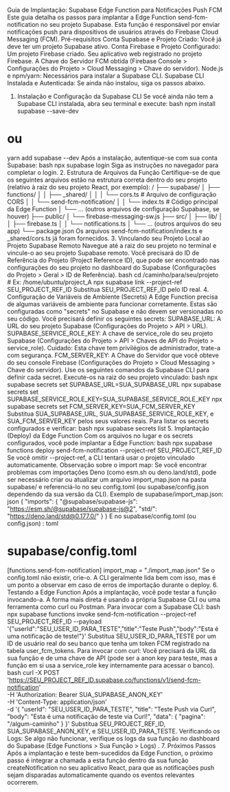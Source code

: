 Guia de Implantação: Supabase Edge Function para Notificações Push FCM
Este guia detalha os passos para implantar a Edge Function send-fcm-notification no seu projeto Supabase. Esta função é responsável por enviar notificações push para dispositivos de usuários através do Firebase Cloud Messaging (FCM).
Pré-requisitos
Conta Supabase e Projeto Criado: Você já deve ter um projeto Supabase ativo.
Conta Firebase e Projeto Configurado:
Um projeto Firebase criado.
Seu aplicativo web registrado no projeto Firebase.
A Chave do Servidor FCM obtida (Firebase Console > Configurações do Projeto > Cloud Messaging > Chave do servidor).
Node.js e npm/yarn: Necessários para instalar a Supabase CLI.
Supabase CLI Instalada e Autenticada: Se ainda não instalou, siga os passos abaixo.
1. Instalação e Configuração da Supabase CLI
Se você ainda não tem a Supabase CLI instalada, abra seu terminal e execute:
bash
npm install supabase --save-dev
# ou
yarn add supabase --dev
Após a instalação, autentique-se com sua conta Supabase:
bash
npx supabase login
Siga as instruções no navegador para completar o login.
2. Estrutura de Arquivos da Função
Certifique-se de que os seguintes arquivos estão na estrutura correta dentro do seu projeto (relativo à raiz do seu projeto React, por exemplo):
<seu-projeto>/
├── supabase/
│   ├── functions/
│   │   ├── _shared/
│   │   │   └── cors.ts       # Arquivo de configuração CORS
│   │   └── send-fcm-notification/
│   │       └── index.ts      # Código principal da Edge Function
│   └── ... (outros arquivos de configuração Supabase, se houver)
├── public/
│   └── firebase-messaging-sw.js
├── src/
│   ├── lib/
│   │   ├── firebase.ts
│   │   └── notifications.ts
│   └── ... (outros arquivos do seu app)
└── package.json
Os arquivos send-fcm-notification/index.ts e _shared/cors.ts já foram fornecidos.
3. Vinculando seu Projeto Local ao Projeto Supabase Remoto
Navegue até a raiz do seu projeto no terminal e vincule-o ao seu projeto Supabase remoto. Você precisará do ID de Referência do Projeto (Project Reference ID), que pode ser encontrado nas configurações do seu projeto no dashboard do Supabase (Configurações do Projeto > Geral > ID de Referência).
bash
cd /caminho/para/seu/projeto # Ex: /home/ubuntu/project_A
npx supabase link --project-ref SEU_PROJECT_REF_ID
Substitua SEU_PROJECT_REF_ID pelo ID real.
4. Configuração de Variáveis de Ambiente (Secrets)
A Edge Function precisa de algumas variáveis de ambiente para funcionar corretamente. Estas são configuradas como "secrets" no Supabase e não devem ser versionadas no seu código.
Você precisará definir os seguintes secrets:
SUPABASE_URL: A URL do seu projeto Supabase (Configurações do Projeto > API > URL).
SUPABASE_SERVICE_ROLE_KEY: A chave de service_role do seu projeto Supabase (Configurações do Projeto > API > Chaves de API do Projeto > service_role). Cuidado: Esta chave tem privilégios de administrador, trate-a com segurança.
FCM_SERVER_KEY: A Chave do Servidor que você obteve do seu console Firebase (Configurações do Projeto > Cloud Messaging > Chave do servidor).
Use os seguintes comandos da Supabase CLI para definir cada secret. Execute-os na raiz do seu projeto vinculado:
bash
npx supabase secrets set SUPABASE_URL=SUA_SUPABASE_URL
npx supabase secrets set SUPABASE_SERVICE_ROLE_KEY=SUA_SUPABASE_SERVICE_ROLE_KEY
npx supabase secrets set FCM_SERVER_KEY=SUA_FCM_SERVER_KEY
Substitua SUA_SUPABASE_URL, SUA_SUPABASE_SERVICE_ROLE_KEY, e SUA_FCM_SERVER_KEY pelos seus valores reais.
Para listar os secrets configurados e verificar:
bash
npx supabase secrets list
5. Implantação (Deploy) da Edge Function
Com os arquivos no lugar e os secrets configurados, você pode implantar a Edge Function:
bash
npx supabase functions deploy send-fcm-notification --project-ref SEU_PROJECT_REF_ID
Se você omitir --project-ref, a CLI tentará usar o projeto vinculado automaticamente.
Observação sobre o import map:
Se você encontrar problemas com importações Deno (como esm.sh ou deno.land/std), pode ser necessário criar ou atualizar um arquivo import_map.json na pasta supabase/ e referenciá-lo no seu config.toml (ou supabase/config.json dependendo da sua versão da CLI).
Exemplo de supabase/import_map.json:
json
{
  "imports": {
    "@supabase/supabase-js": "https://esm.sh/@supabase/supabase-js@2",
    "std/": "https://deno.land/std@0.177.0/"
  }
}
E no supabase/config.toml (ou config.json) :
toml
# supabase/config.toml
[functions.send-fcm-notification]
import_map = "./import_map.json"
Se o config.toml não existir, crie-o. A CLI geralmente lida bem com isso, mas é um ponto a observar em caso de erros de importação durante o deploy.
6. Testando a Edge Function
Após a implantação, você pode testar a função invocando-a. A forma mais direta é usando a própria Supabase CLI ou uma ferramenta como curl ou Postman.
Para invocar com a Supabase CLI:
bash
npx supabase functions invoke send-fcm-notification --project-ref SEU_PROJECT_REF_ID --payload '{"userId":"SEU_USER_ID_PARA_TESTE","title":"Teste Push","body":"Esta é uma notificação de teste!"}'
Substitua SEU_USER_ID_PARA_TESTE por um ID de usuário real do seu banco que tenha um token FCM registrado na tabela user_fcm_tokens.
Para invocar com curl:
Você precisará da URL da sua função e de uma chave de API (pode ser a anon key para teste, mas a função em si usa a service_role key internamente para acessar o banco).
bash
curl -X POST \
  'https://SEU_PROJECT_REF_ID.supabase.co/functions/v1/send-fcm-notification' \
  -H 'Authorization: Bearer SUA_SUPABASE_ANON_KEY' \
  -H 'Content-Type: application/json' \
  -d '{
    "userId": "SEU_USER_ID_PARA_TESTE",
    "title": "Teste Push via Curl",
    "body": "Esta é uma notificação de teste via Curl!",
    "data": { "pagina": "/algum-caminho" }
  }'
Substitua SEU_PROJECT_REF_ID, SUA_SUPABASE_ANON_KEY, e SEU_USER_ID_PARA_TESTE.
Verificando os Logs:
Se algo não funcionar, verifique os logs da sua função no dashboard do Supabase (Edge Functions > Sua Função > Logs) .
7. Próximos Passos
Após a implantação e teste bem-sucedidos da Edge Function, o próximo passo é integrar a chamada a esta função dentro da sua função createNotification no seu aplicativo React, para que as notificações push sejam disparadas automaticamente quando os eventos relevantes ocorrerem.